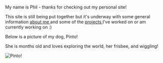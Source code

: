 <p> My name is Phil - thanks for checking out my personal site! </p>

<p>This site is still being put together but it's underway with some general information <a href="./about" title="Go to About me!"> about me </a> and some of the <a href="./projects" title="Go to Projects!"> projects </a> I've worked on or am currently working on :) </p>

<p> Below is a picture of my dog, Pinto! </p>

<p> She is <span id="PintoAge"> </span> months <span id="PintoAgeWeeks"> </span> old and loves exploring the world, her frisbee, and wiggling! </p>

<img src="{{ '/public/images/pinto.jpg' | relative_url }}" alt="Pinto!">

<script>

$( document ).ready(function() {

    $today = new Date($.now());

    // months are zero-based! But days and years are one-based ... ;)
    $birthday = new Date(2020, 03, 26);

    let weeksDays = differenceInWeeks($birthday, $today);

    const weeks = weeksDays[0];
    const days = weeksDays[1];

    $('#PintoAge').text(differenceInMonths($birthday, $today));
    $('#PintoAgeWeeks').text('('+ weeks + ' weeks and ' + days + ' days)');

});

function differenceInMonths(dateFrom, dateTo) {

    return dateTo.getMonth() - dateFrom.getMonth() + 
    (12 * (dateTo.getFullYear() - dateFrom.getFullYear()))
    
}

function differenceInWeeks(dt2, dt1) {

  // for weeks
  var diff =(dt2.getTime() - dt1.getTime()) / 1000;
  diff /= (60 * 60 * 24 * 7);


  // for days
  n = Math.abs(diff); 
  var decimal = n - Math.floor(n)

  var weeks = Math.abs(Math.round(diff));
  var days = Math.round(decimal * 7);

  return [weeks, days];
  
 }

</script>